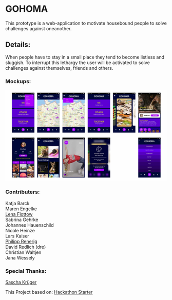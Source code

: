 # GOHOMA[](#gohoma)

This prototype is a web-application to motivate housebound people to solve challenges against oneanother.

## Details:
When people have to stay in a small place they tend to become listless and sluggish.
To interrupt this lethargy the user will be activated to solve challenges against themselves, friends and others.

### Mockups:
![gohoma-mockups](./docs/mockups.jpg)

### Contributers:

Katja Barck  
Maren Engelke  
[Lena Flottow](https://www.behance.net/Flottow_design)  
Sabrina Gehrke  
Johannes Hauenschild  
Nicole Heinze  
Lars Kaiser  
[Philipp Renerig](mailto:philipp@renerig.de)  
David Redlich (dre)  
Christian Waltjen  
Jana Wessely  

### Special Thanks:
[Sascha Krüger](https://www.saschakrueger.de/)

This Project based on: [Hackathon Starter](https://github.com/sahat/hackathon-starter)